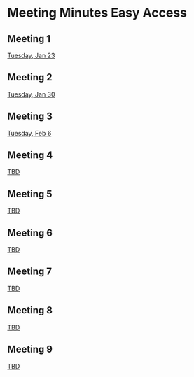 # Meeting Minutes Easy Access

## Meeting 1

[Tuesday, Jan 23](https://docs.google.com/document/d/1mMkcJQENgbNiDKhp5_-bwchxPEp3OmU9cliJGlcrwwg/edit)

## Meeting 2

[Tuesday, Jan 30](https://docs.google.com/document/d/1mMkcJQENgbNiDKhp5_-bwchxPEp3OmU9cliJGlcrwwg/edit)

## Meeting 3

[Tuesday, Feb 6](https://docs.google.com/document/d/1mMkcJQENgbNiDKhp5_-bwchxPEp3OmU9cliJGlcrwwg/edit)

## Meeting 4

[TBD]()

## Meeting 5

[TBD]()

## Meeting 6

[TBD]()

## Meeting 7

[TBD]()

## Meeting 8

[TBD]()

## Meeting 9

[TBD]()
